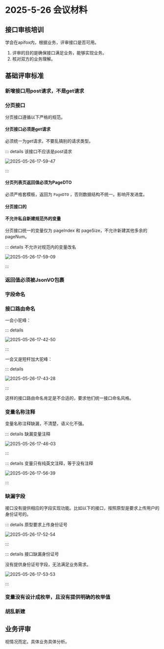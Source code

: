 # 2025-5-26 会议材料

## 接口审核培训

学会在apifox内，根据业务，评审接口是否可用。

1. 评审的目的是确保接口满足业务，能够实现业务。
2. 核对双方的业务理解。

## 基础评审标准

### 新增接口用post请求，不是get请求

### 分页接口

分页接口遵循以下严格的规范。

#### 分页接口必须是get请求

必须统一为get请求，不要乱搞别的请求类型。

::: details 该接口不应该是post请求

![2025-05-26-17-59-47](https://s2.loli.net/2025/05/26/K2W5DTrFlm4EXAV.png)

:::

#### 分页列表页返回值必须为PageDTO

必须严格套模板，返回为 `PageDTO` ，否则数据结构不统一。影响开发进度。

#### 分页接口的

#### 不允许私自新建规范外的变量

分页接口统一的变量仅为 pageIndex 和 pageSize，不允许新建其他多余的 pageNum。

::: details 不允许对规范内的变量改名

![2025-05-26-17-59-09](https://s2.loli.net/2025/05/26/gbO9efp5lIjqnQo.png)

:::

### 返回值必须被JsonVO包裹

### 字段命名

### 接口路由命名

一会小驼峰：

::: details

![2025-05-26-17-42-50](https://s2.loli.net/2025/05/26/RYamsqUQ8zL2Zh6.png)

:::

一会又是短杆加大驼峰：

::: details

![2025-05-26-17-43-28](https://s2.loli.net/2025/05/26/FjwD7YHvorumkVx.png)

:::

这样的接口路由命名肯定是不合适的，要求他们统一接口命名风格。

### 变量名称注释

变量名称注释缺漏，不清楚，语义化不强。

::: details 缺漏变量注释

![2025-05-26-17-46-03](https://s2.loli.net/2025/05/26/ajoNKIG6gCTJiDb.png)

:::

::: details 变量只有纯英文注释，等于没有注释

![2025-05-26-17-56-39](https://s2.loli.net/2025/05/26/ch7OXC1RnYxFZev.png)

:::

### 缺漏字段

接口没有提供相应的字段实现功能。比如以下的接口，按照原型是要求上传用户的身份证号的。

::: details 原型要求上传身份证号

![2025-05-26-17-52-54](https://s2.loli.net/2025/05/26/ZRcuvqDL9FeQAgV.png)

:::

::: details 接口缺漏身份证号

没有提供身份证号字段，无法满足业务需求。

![2025-05-26-17-53-53](https://s2.loli.net/2025/05/26/7IMyAjwa4FlPNxR.png)

:::

### 变量没有设计成枚举，且没有提供明确的枚举值

### 胡乱新建

## 业务评审

视情况而定。具体业务具体分析。
